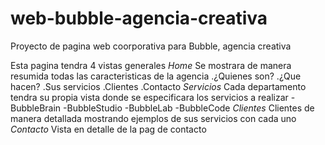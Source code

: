 # web-bubble-agencia-creativa
Proyecto de pagina web coorporativa para Bubble, agencia creativa

Esta pagina tendra 4 vistas generales
*Home*
  Se mostrara de manera resumida todas las caracteristicas de la agencia
    .¿Quienes son?
    .¿Que hacen?
    .Sus servicios
    .Clientes
    .Contacto
*Servicios*
    Cada departamento tendra su propia vista donde se especificara los servicios a realizar 
    -BubbleBrain
    -BubbleStudio
    -BubbleLab
    -BubbleCode
*Clientes*
  Clientes de manera detallada mostrando ejemplos de sus servicios con cada uno
*Contacto*
  Vista en detalle de la pag de contacto

